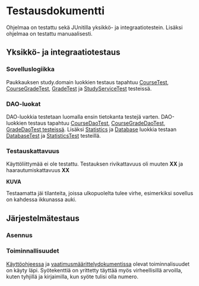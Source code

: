 # Testausdokumentti

Ohjelmaa on testattu sekä JUnitilla yksikkö- ja integraatiotestein. Lisäksi ohjelmaa on testattu manuaalisesti.

## Yksikkö- ja integraatiotestaus

### Sovelluslogiikka

Paukkauksen study.domain luokkien testaus tapahtuu [CourseTest](https://github.com/ellikarvonen/otm-harjoitustyo/blob/master/harjoitustyo/Opinnot/src/test/java/domainTest/CourseTest.java), [CourseGradeTest](https://github.com/ellikarvonen/otm-harjoitustyo/blob/master/harjoitustyo/Opinnot/src/test/java/domainTest/CourseGradeTest.java), [GradeTest](https://github.com/ellikarvonen/otm-harjoitustyo/blob/master/harjoitustyo/Opinnot/src/test/java/domainTest/GradeTest.java) ja [StudyServiceTest](https://github.com/ellikarvonen/otm-harjoitustyo/blob/master/harjoitustyo/Opinnot/src/test/java/domainTest/StudyServiceTest.java) testeissä.

### DAO-luokat

DAO-luokkia testetaan luomalla ensin tietokanta testejä varten. DAO-luokkien testaus tapahtuu [CourseDaoTest](https://github.com/ellikarvonen/otm-harjoitustyo/blob/master/harjoitustyo/Opinnot/src/test/java/daoTest/CourseDaoTest.java), [CourseGradeDaoTest](https://github.com/ellikarvonen/otm-harjoitustyo/blob/master/harjoitustyo/Opinnot/src/test/java/daoTest/CourseGradeDaoTest.java), [GradeDaoTest testeissä](https://github.com/ellikarvonen/otm-harjoitustyo/blob/master/harjoitustyo/Opinnot/src/test/java/daoTest/GradeDaoTest.java). Lisäksi [Statistics](https://github.com/ellikarvonen/otm-harjoitustyo/blob/master/harjoitustyo/Opinnot/src/main/java/study/dao/Statistics.java) ja [Database](https://github.com/ellikarvonen/otm-harjoitustyo/blob/master/harjoitustyo/Opinnot/src/main/java/study/dao/Database.java) luokkia testaan [DatabaseTest]() ja [StatisticsTest](https://github.com/ellikarvonen/otm-harjoitustyo/blob/master/harjoitustyo/Opinnot/src/test/java/daoTest/StatisticsTest.java) testeillä.

### Testauskattavuus
Käyttöliittymää ei ole testattu. Testauksen rivikattavuus oli muuten **XX** ja haarautumiskattavuus **XX**

**KUVA**

Testaamatta jäi tilanteita, joissa ulkopuolelta tulee virhe, esimerkiksi sovellus on kahdessa ikkunassa auki.

## Järjestelmätestaus

### Asennus
### Toiminnallisuudet

[Käyttöohjeessa](https://github.com/ellikarvonen/otm-harjoitustyo/blob/master/harjoitustyo/dokumentaatio/kayttoohje.md) ja [vaatimusmäärittelydokumentissa](https://github.com/ellikarvonen/otm-harjoitustyo/blob/master/harjoitustyo/dokumentaatio/vaatimusmaarittely.md) olevat toiminnalisuudet on käyty läpi.
Syötekenttiä on yrittetty täyttää myös virheellisillä arvoilla, kuten tyhjillä ja kirjaimilla, kun syöte tulisi olla numero.
